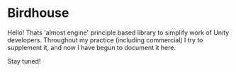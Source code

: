 # Birdhouse
Hello! Thats 'almost engine' principle based library to simplify work of Unity developers. 
Throughout my practice (including commercial) I try to supplement it, and now I have begun to document it here. 



Stay tuned!
